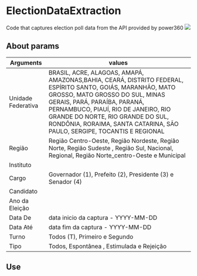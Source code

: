 # ElectionDataExtraction
Code that captures election poll data from the API provided by power360 ![](https://pesquisas.poder360.com.br/img/logo_google.png)

## About params

| Arguments             |  values       |
|-----------------------|---------------|
|    Unidade Federativa |BRASIL, ACRE, ALAGOAS, AMAPÁ, AMAZONAS,BAHIA, CEARÁ, DISTRITO FEDERAL, ESPÍRITO SANTO, GOIÁS, MARANHÃO, MATO GROSSO, MATO GROSSO DO SUL, MINAS GERAIS, PARÁ, PARAÍBA, PARANÁ, PERNAMBUCO, PIAUÍ, RIO DE JANEIRO, RIO GRANDE DO NORTE, RIO GRANDE DO SUL, RONDÔNIA, RORAIMA, SANTA CATARINA, SÃO PAULO, SERGIPE, TOCANTIS E REGIONAL           |
|     Região            |   Região Centro-Oeste, Região Nordeste, Região Norte, Região Sudeste , Região Sul, Nacional, Regional, Região Norte_centro-Oeste e Municipal          |
|    Instituto          |               |
|    Cargo              | Governador (1), Prefeito (2), Presidente (3) e Senador (4)       |
|    Candidato          |               |
|    Ano da Eleição     |               |
|    Data De            |  data inicio da captura - YYYY-MM-DD             |
|    Data Até           |  data fim da captura - YYYY-MM-DD             |
|    Turno              |  Todos (T), Primeiro e Segundo             |
|    Tipo               |    Todos, Espontânea , Estimulada e Rejeição          |



## Use
